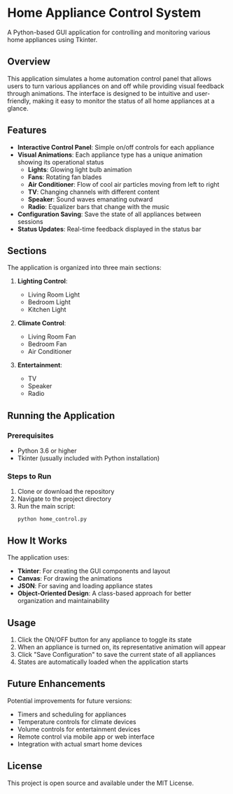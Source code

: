 # Home Appliance Control System

A Python-based GUI application for controlling and monitoring various home appliances using Tkinter.

## Overview

This application simulates a home automation control panel that allows users to turn various appliances on and off while providing visual feedback through animations. The interface is designed to be intuitive and user-friendly, making it easy to monitor the status of all home appliances at a glance.

## Features

- **Interactive Control Panel**: Simple on/off controls for each appliance
- **Visual Animations**: Each appliance type has a unique animation showing its operational status
  - **Lights**: Glowing light bulb animation
  - **Fans**: Rotating fan blades
  - **Air Conditioner**: Flow of cool air particles moving from left to right
  - **TV**: Changing channels with different content
  - **Speaker**: Sound waves emanating outward
  - **Radio**: Equalizer bars that change with the music
- **Configuration Saving**: Save the state of all appliances between sessions
- **Status Updates**: Real-time feedback displayed in the status bar

## Sections

The application is organized into three main sections:

1. **Lighting Control**:
   - Living Room Light
   - Bedroom Light
   - Kitchen Light

2. **Climate Control**:
   - Living Room Fan
   - Bedroom Fan
   - Air Conditioner

3. **Entertainment**:
   - TV
   - Speaker
   - Radio

## Running the Application

### Prerequisites
- Python 3.6 or higher
- Tkinter (usually included with Python installation)

### Steps to Run
1. Clone or download the repository
2. Navigate to the project directory
3. Run the main script:
   ```
   python home_control.py
   ```

## How It Works

The application uses:
- **Tkinter**: For creating the GUI components and layout
- **Canvas**: For drawing the animations
- **JSON**: For saving and loading appliance states
- **Object-Oriented Design**: A class-based approach for better organization and maintainability

## Usage

1. Click the ON/OFF button for any appliance to toggle its state
2. When an appliance is turned on, its representative animation will appear
3. Click "Save Configuration" to save the current state of all appliances
4. States are automatically loaded when the application starts

## Future Enhancements

Potential improvements for future versions:
- Timers and scheduling for appliances
- Temperature controls for climate devices
- Volume controls for entertainment devices
- Remote control via mobile app or web interface
- Integration with actual smart home devices

## License

This project is open source and available under the MIT License. 